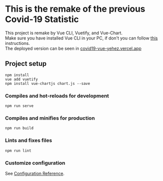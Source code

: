 # This is the remake of the previous Covid-19 Statistic
This project is remake by Vue CLI, Vuetify, and Vue-Chart. <br/>
Make sure you have installed Vue CLI in your PC, if don't you can follow [this](https://cli.vuejs.org/guide/installation.html) instructions. <br/>
The deployed version can be seen in [covid19-vue-yehez.vercel.app](https://covid19-yehez-vue.vercel.app/)

## Project setup
```
npm install
vue add vuetify
npm install vue-chartjs chart.js --save
```

### Compiles and hot-reloads for development
```
npm run serve
```

### Compiles and minifies for production
```
npm run build
```

### Lints and fixes files
```
npm run lint
```

### Customize configuration
See [Configuration Reference](https://cli.vuejs.org/config/).

